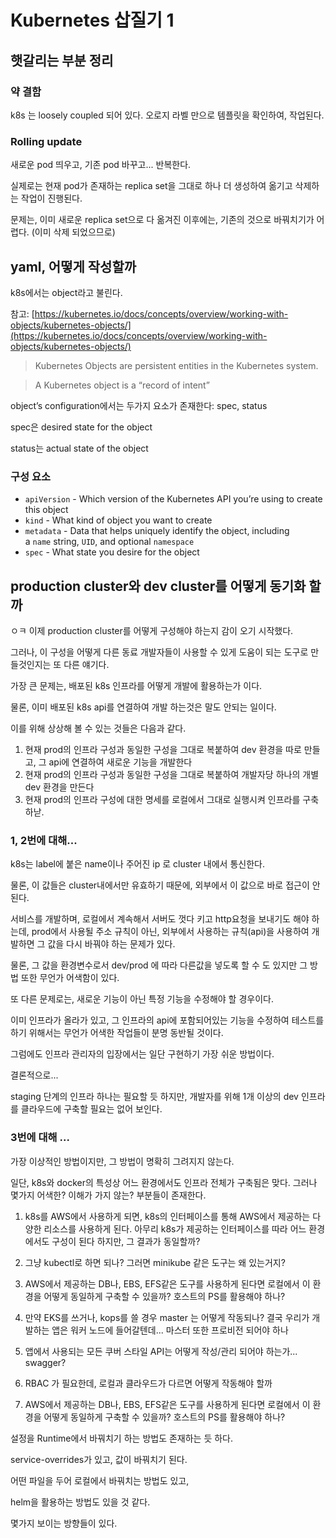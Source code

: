 # Kubernetes 삽질기 1

## 햇갈리는 부분 정리

### 약 결함

k8s 는 loosely coupled 되어 있다. 오로지 라벨 만으로 템플릿을 확인하여, 작업된다.

### Rolling update

새로운 pod 띄우고, 기존 pod 바꾸고... 반복한다. 

실제로는 현재 pod가 존재하는 replica set을 그대로 하나 더 생성하여 옮기고 삭제하는 작업이 진행된다. 

문제는, 이미 새로운 replica set으로 다 옮겨진 이후에는, 기존의 것으로 바꿔치기가 어렵다. (이미 삭제 되었으므로)

## yaml, 어떻게 작성할까

k8s에서는 object라고 불린다. 

참고: [https://kubernetes.io/docs/concepts/overview/working-with-objects/kubernetes-objects/](https://kubernetes.io/docs/concepts/overview/working-with-objects/kubernetes-objects/)

> Kubernetes Objects are persistent entities in the Kubernetes system.

> A Kubernetes object is a “record of intent”

object’s configuration에서는 두가지 요소가 존재한다: spec, status

spec은 desired state for the object

status는 actual state of the object

### 구성 요소

- `apiVersion` - Which version of the Kubernetes API you’re using to create this object
- `kind` - What kind of object you want to create
- `metadata` - Data that helps uniquely identify the object, including a `name` string, `UID`, and optional `namespace`
- `spec` - What state you desire for the object

## production cluster와 dev cluster를 어떻게 동기화 할까

ㅇㅋ 이제 production cluster를 어떻게 구성해야 하는지 감이 오기 시작했다. 

그러나, 이 구성을 어떻게 다른 동료 개발자들이 사용할 수 있게 도움이 되는 도구로 만들것인지는 또 다른 얘기다. 

가장 큰 문제는, 배포된 k8s 인프라를 어떻게 개발에 활용하는가 이다. 

물론, 이미 배포된 k8s api를 연결하여 개발 하는것은 말도 안되는 일이다. 

이를 위해 상상해 볼 수 있는 것들은 다음과 같다. 

1. 현재 prod의 인프라 구성과 동일한 구성을 그대로 복붙하여 dev 환경을 따로 만들고, 그 api에 연결하여 새로운 기능을 개발한다
2. 현재 prod의 인프라 구성과 동일한 구성을 그대로 복붙하여 개발자당 하나의 개별 dev 환경을 만든다
3. 현재 prod의 인프라 구성에 대한 명세를 로컬에서 그대로 실행시켜 인프라를 구축하낟. 

### 1, 2번에 대해...

k8s는 label에 붙은 name이나 주어진 ip 로 cluster 내에서 통신한다. 

물론, 이 값들은 cluster내에서만 유효하기 때문에, 외부에서 이 값으로 바로 접근이 안된다. 

서비스를 개발하며, 로컬에서 계속해서 서버도 껏다 키고 http요청을 보내기도 해야 하는데, prod에서 사용될 주소 규칙이 아닌, 외부에서 사용하는 규칙(api)을 사용하여 개발하면 그 값을 다시 바꿔야 하는 문제가 있다. 

물론, 그 값을 환경변수로서 dev/prod 에 따라 다른값을 넣도록 할 수 도 있지만 그 방법 또한 무언가 어색함이 있다. 

또 다른 문제로는, 새로운 기능이 아닌 특정 기능을 수정해야 할 경우이다. 

이미 인프라가 올라가 있고, 그 인프라의 api에 포함되어있는 기능을 수정하여 테스트를 하기 위해서는 무언가 어색한 작업들이 분명 동반될 것이다. 

그럼에도 인프라 관리자의 입장에서는 일단 구현하기 가장 쉬운 방법이다. 

결론적으로...

staging 단계의 인프라 하나는 필요할 듯 하지만, 개발자를 위해 1개 이상의 dev 인프라를 클라우드에 구축할 필요는 없어 보인다. 

### 3번에 대해 ...

가장 이상적인 방법이지만, 그 방법이 명확히 그려지지 않는다. 

일단, k8s와 docker의 특성상 어느 환경에서도 인프라 전체가 구축됨은 맞다. 그러나 몇가지 어색한? 이해가 가지 않는? 부분들이 존재한다. 

1. k8s를 AWS에서 사용하게 되면, k8s의 인터페이스를 통해 AWS에서 제공하는 다양한 리소스를 사용하게 된다. 아무리 k8s가 제공하는 인터페이스를 따라 어느 환경에서도 구성이 된다 하지만, 그 결과가 동일할까?
2. 그냥 kubectl로 하면 되나? 그러면 minikube 같은 도구는 왜 있는거지?
3. AWS에서 제공하는 DB나, EBS, EFS같은 도구를 사용하게 된다면 로컬에서 이 환경을 어떻게 동일하게 구축할 수 있을까? 호스트의 PS를 활용해야 하나?
4. 만약 EKS를 쓰거나,  kops를 쓸 경우 master 는 어떻게 작동되나? 결국 우리가 개발하는 앱은 워커 노드에 들어갈텐데... 마스터 또한 프로비전 되어야 하나
5. 앱에서 사용되는 모든 쿠버 스타일 API는 어떻게 작성/관리 되어야 하는가... swagger?
6. RBAC 가 필요한데, 로컬과 클라우드가 다르면 어떻게 작동해야 할까

3. AWS에서 제공하는 DB나, EBS, EFS같은 도구를 사용하게 된다면 로컬에서 이 환경을 어떻게 동일하게 구축할 수 있을까? 호스트의 PS를 활용해야 하나?

설정을 Runtime에서 바꿔치기 하는 방법도 존재하는 듯 하다. 

service-overrides가 있고, 값이 바꿔치기 된다.

어떤 파일을 두어 로컬에서 바꿔치는 방법도 있고, 

helm을 활용하는 방법도 있을 것 같다. 

몇가지 보이는 방향들이 있다.